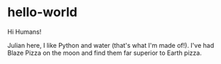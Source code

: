 # hello-world

Hi Humans!

Julian here, I like Python and water (that's what I'm made of!).
I've had Blaze Pizza on the moon and find them far superior to Earth pizza.
